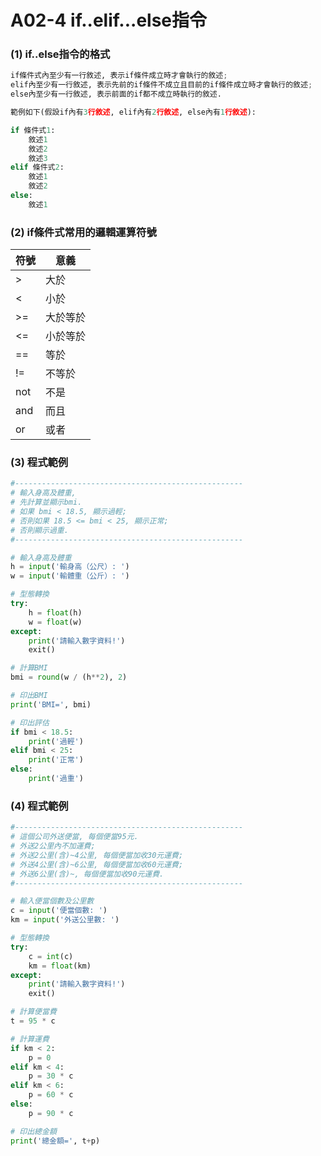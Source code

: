 # A02-4 if..elif...else指令


### (1) if..else指令的格式
``` python
if條件式內至少有一行敘述, 表示if條件成立時才會執行的敘述;
elif內至少有一行敘述, 表示先前的if條件不成立且目前的if條件成立時才會執行的敘述;
else內至少有一行敘述, 表示前面的if都不成立時執行的敘述.

範例如下(假設if內有3行敘述, elif內有2行敘述, else內有1行敘述):

if 條件式1:
    敘述1
    敘述2
    敘述3
elif 條件式2:
    敘述1
    敘述2
else:
    敘述1
```

### (2) if條件式常用的邏輯運算符號

| 符號 | 意義 |
|------|------|
| >    | 大於 |
| <    | 小於 |
| >=    | 大於等於 |
| <=    | 小於等於 |
| ==    | 等於 |
| !=    | 不等於 |
| not    | 不是 |
| and    | 而且 |
| or    | 或者 |


### (3) 程式範例
``` python
#---------------------------------------------------
# 輸入身高及體重,
# 先計算並顯示bmi.
# 如果 bmi < 18.5, 顯示過輕;
# 否則如果 18.5 <= bmi < 25, 顯示正常;
# 否則顯示過重.
#---------------------------------------------------

# 輸入身高及體重
h = input('輸身高（公尺）: ')
w = input('輸體重（公斤）: ')

# 型態轉換
try:
    h = float(h)
    w = float(w)
except:
    print('請輸入數字資料!')
    exit()

# 計算BMI
bmi = round(w / (h**2), 2)

# 印出BMI
print('BMI=', bmi)

# 印出評估
if bmi < 18.5:
    print('過輕')
elif bmi < 25:
    print('正常')
else:
    print('過重')    
```


### (4) 程式範例
``` python
#---------------------------------------------------
# 這個公司外送便當, 每個便當95元.
# 外送2公里內不加運費;
# 外送2公里(含)~4公里, 每個便當加收30元運費;
# 外送4公里(含)~6公里, 每個便當加收60元運費;
# 外送6公里(含)~, 每個便當加收90元運費.
#---------------------------------------------------

# 輸入便當個數及公里數
c = input('便當個數: ')
km = input('外送公里數: ')

# 型態轉換
try:
    c = int(c)
    km = float(km)
except:
    print('請輸入數字資料!')
    exit()

# 計算便當費
t = 95 * c

# 計算運費
if km < 2:
    p = 0
elif km < 4:
    p = 30 * c
elif km < 6:
    p = 60 * c
else:
    p = 90 * c    

# 印出總金額
print('總金額=', t+p)   
```

